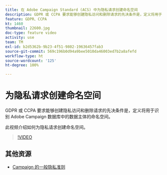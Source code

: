 ```yaml
---
title: 在 Adobe Campaign Standard (ACS) 中为隐私请求创建命名空间
description: GDPR 或 CCPA 要求能够创建隐私访问和删除请求的先决条件是，定义将用于识别 Adobe Campaign 数据库中的数据主体的命名空间。此视频介绍如何为隐私请求创建命名空间。
feature: GDPR、CCPA
kt: 1460
thumbnail: 22600.jpg
doc-type: feature video
activity: use
team: TM
exl-id: b2d5362b-9b23-4f51-9802-19636457fab3
source-git-commit: 569c196b0d94a9bee5010da46003ed7b2a8afefd
workflow-type: ht
source-wordcount: '125'
ht-degree: 100%

---
```


# 为隐私请求创建命名空间

GDPR 或 CCPA 要求能够创建隐私访问和删除请求的先决条件是，定义将用于识别 Adobe Campaign 数据库中的数据主体的命名空间。

此视频介绍如何为隐私请求创建命名空间。

>[!VIDEO](https://video.tv.adobe.com/v/22600?quality=12)

## 其他资源

* [Campaign 的一般隐私准则](https://helpx.adobe.com/cn/campaign/kb/campaign-privacy-overview.html)
